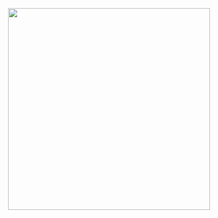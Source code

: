 <p align="center">
  <img width="400" src="https://github.com/kevin-tracy/DCOL.jl/blob/master/extras/images/diff_pills_logo.png">
</p>
